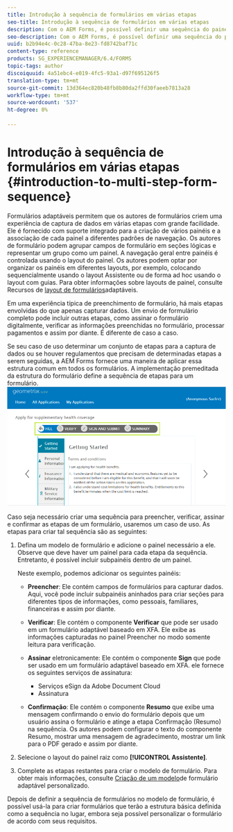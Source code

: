 ```yaml
---
title: Introdução à sequência de formulários em várias etapas
seo-title: Introdução à sequência de formulários em várias etapas
description: Com o AEM Forms, é possível definir uma sequência do painel de formulários na qual os usuários devem navegar e preencher um formulário adaptável.
seo-description: Com o AEM Forms, é possível definir uma sequência do painel de formulários na qual os usuários devem navegar e preencher um formulário adaptável.
uuid: b2b94e4c-0c28-47ba-8e23-fd8742baf71c
content-type: reference
products: SG_EXPERIENCEMANAGER/6.4/FORMS
topic-tags: author
discoiquuid: 4a51ebc4-e019-4fc5-93a1-d97f695126f5
translation-type: tm+mt
source-git-commit: 13d364ec820b48fb8b80da2ffd30faeeb7813a28
workflow-type: tm+mt
source-wordcount: '537'
ht-degree: 0%

---
```



# Introdução à sequência de formulários em várias etapas {#introduction-to-multi-step-form-sequence}

Formulários adaptáveis permitem que os autores de formulários criem uma experiência de captura de dados em várias etapas com grande facilidade. Ele é fornecido com suporte integrado para a criação de vários painéis e a associação de cada painel a diferentes padrões de navegação. Os autores de formulário podem agrupar campos de formulário em seções lógicas e representar um grupo como um painel. A navegação geral entre painéis é controlada usando o layout do painel. Os autores podem optar por organizar os painéis em diferentes layouts, por exemplo, colocando sequencialmente usando o layout Assistente ou de forma ad hoc usando o layout com guias. Para obter informações sobre layouts de painel, consulte Recursos de [layout de formulários](/help/forms/using/layout-capabilities-adaptive-forms.md)adaptáveis.

Em uma experiência típica de preenchimento de formulário, há mais etapas envolvidas do que apenas capturar dados. Um envio de formulário completo pode incluir outras etapas, como assinar o formulário digitalmente, verificar as informações preenchidas no formulário, processar pagamentos e assim por diante. É diferente de caso a caso.

Se seu caso de uso determinar um conjunto de etapas para a captura de dados ou se houver regulamentos que precisam de determinadas etapas a serem seguidas, a AEM Forms fornece uma maneira de aplicar essa estrutura comum em todos os formulários. A implementação premeditada da estrutura do formulário define a sequência de etapas para um formulário. ![Exemplo de uma sequência de formulário em várias etapas](assets/formpipeline.png)

Caso seja necessário criar uma sequência para preencher, verificar, assinar e confirmar as etapas de um formulário, usaremos um caso de uso. As etapas para criar tal sequência são as seguintes:

1. Defina um modelo de formulário e adicione o painel necessário a ele. Observe que deve haver um painel para cada etapa da sequência. Entretanto, é possível incluir subpainéis dentro de um painel.

   Neste exemplo, podemos adicionar os seguintes painéis:

   * **Preencher**: Ele contém campos de formulários para capturar dados. Aqui, você pode incluir subpainéis aninhados para criar seções para diferentes tipos de informações, como pessoais, familiares, financeiras e assim por diante.
   * **Verificar**: Ele contém o componente **Verificar** que pode ser usado em um formulário adaptável baseado em XFA. Ele exibe as informações capturadas no painel Preencher no modo somente leitura para verificação.
   * **Assinar** eletronicamente: Ele contém o componente **Sign** que pode ser usado em um formulário adaptável baseado em XFA. ele fornece os seguintes serviços de assinatura:

      * Serviços eSign da Adobe Document Cloud
      * Assinatura
   * **Confirmação**: Ele contém o componente **Resumo** que exibe uma mensagem confirmando o envio do formulário depois que um usuário assina o formulário e atinge a etapa Confirmação (Resumo) na sequência. Os autores podem configurar o texto do componente Resumo, mostrar uma mensagem de agradecimento, mostrar um link para o PDF gerado e assim por diante.


1. Selecione o layout do painel raiz como **[!UICONTROL Assistente]**.
1. Complete as etapas restantes para criar o modelo de formulário. Para obter mais informações, consulte [Criação de um modelo](/help/forms/using/custom-adaptive-forms-templates.md)de formulário adaptável personalizado.

Depois de definir a sequência de formulários no modelo de formulário, é possível usá-la para criar formulários que terão a estrutura básica definida como a sequência no lugar, embora seja possível personalizar o formulário de acordo com seus requisitos.

